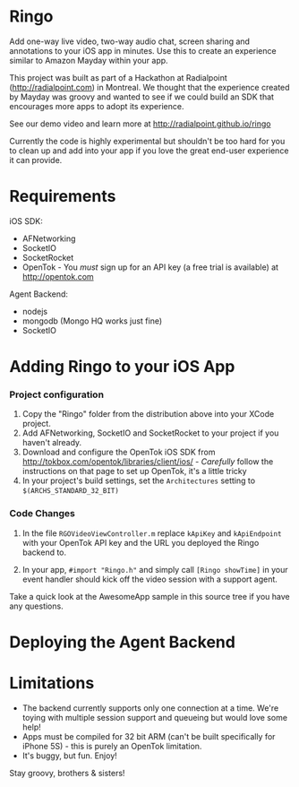 Ringo
============

Add one-way live video, two-way audio chat, screen sharing and annotations to your iOS app in minutes.
Use this to create an experience similar to Amazon Mayday within your app.

This project was built as part of a Hackathon at Radialpoint (http://radialpoint.com) in Montreal. We thought
that the experience created by Mayday was groovy and wanted to see if we could build an SDK that encourages
more apps to adopt its experience.

See our demo video and learn more at http://radialpoint.github.io/ringo

Currently the code is highly experimental but shouldn't be too hard for you to clean up
and add into your app if you love the great end-user experience it can provide.

Requirements
============

iOS SDK:
 * AFNetworking
 * SocketIO
 * SocketRocket
 * OpenTok - You *must* sign up for an API key (a free trial is available) at http://opentok.com

Agent Backend:
 * nodejs
 * mongodb (Mongo HQ works just fine)
 * SocketIO

Adding Ringo to your iOS App
===========

### Project configuration

1. Copy the "Ringo" folder from the distribution above into your XCode project.
2. Add AFNetworking, SocketIO and SocketRocket to your project if you haven't already.
3. Download and configure the OpenTok iOS SDK from http://tokbox.com/opentok/libraries/client/ios/ - *Carefully* follow the instructions on that page to set up OpenTok, it's a little tricky
4. In your project's build settings, set the `Architectures` setting to `$(ARCHS_STANDARD_32_BIT)`

### Code Changes

1. In the file `RGOVideoViewController.m` replace `kApiKey` and `kApiEndpoint` with your OpenTok API key and the URL you deployed the Ringo backend to.

2. In your app, `#import "Ringo.h"` and simply call `[Ringo showTime]` in your event handler should kick off the video session with a support agent.

Take a quick look at the AwesomeApp sample in this source tree if you have any questions.

Deploying the Agent Backend
===========


Limitations
===========

* The backend currently supports only one connection at a time. We're toying with multiple session support and queueing but would love some help!
* Apps must be compiled for 32 bit ARM (can't be built specifically for iPhone 5S) - this is purely an OpenTok limitation.
* It's buggy, but fun. Enjoy!


Stay groovy, brothers & sisters!
